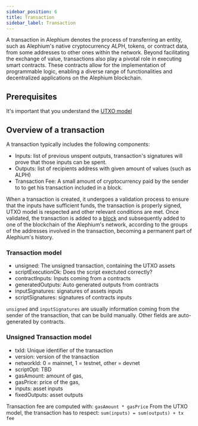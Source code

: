 ```yaml
---
sidebar_position: 6
title: Transaction
sidebar_label: Transaction
---
```


A transaction in Alephium denotes the process of transferring an entity, such as Alephium's native cryptocurrency ALPH, tokens, or contract data, from some addresses to other ones within the network. Beyond facilitating the exchange of value, transactions also play a pivotal role in executing smart contracts. These contracts allow for the implementation of programmable logic, enabling a diverse range of functionalities and decentralized applications on the Alephium blockchain.

## Prerequisites

It's important that you understand the [UTXO model](/core-tech/stateful-utxo)

## Overview of a transaction

A transaction typically includes the following components:

* Inputs: list of previous unspent outputs, transaction's signatures will prove that those inputs can be spent.
* Outputs: list of recipients address with given amount of values (such as ALPH)
* Transaction Fee: A small amount of cryptocurrency paid by the sender to to get his transaction included in a block.

When a transaction is created, it undergoes a validation process to ensure that the inputs have sufficient funds, the transaction is properly signed, UTXO model is respected and other relevant conditions are met.
Once validated, the transaction is added to a [block](/core-tech/block) and subsequently added to one of the blockchain of the Alephium's network, according to the groups of the addresses involved in the transaction, becoming a permanent part of Alephium's history.

### Transaction model
* unsigned: The unsigned transaction, containing the UTXO assets
* scriptExecutionOk: Does the script exectuted correctly?
* contractInputs: Inputs coming from a contracts
* generatedOutputs: Auto generated outputs from contracts
* inputSignatures: signatures of assets inputs
* scriptSignatures: signatures of contracts inputs


`unsigned` and `inputSignatures` are usually information coming from the sender of the transaction, that can be build manually. Other fields are auto-generated by contracts.

### Unsigned Transaction model
* txId: Unique identifier of the transaction
* version: version of the transaction
* networkId: 0 = mainnet, 1 = testnet, other = devnet
* scriptOpt: TBD
* gasAmount: amount of gas,
* gasPrice: price of the gas,
* inputs: asset inputs
* fixedOutputs: asset outputs

Transaction fee are computed with: `gasAmount * gasPrice`
From the UTXO model, the transaction has to respect: `sum(inputs) = sum(outputs) + tx fee`
